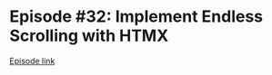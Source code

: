 # Episode #32: Implement Endless Scrolling with HTMX

[Episode link](https://www.codeheim.io/courses/Episode-33-Infinite-Scrolling-661d4921929b9332b6745d63)

